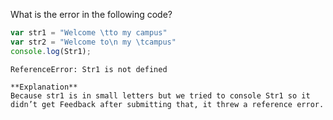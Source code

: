 What is the error in the following code?

```javascript
var str1 = "Welcome \tto my campus"
var str2 = "Welcome to\n my \tcampus"
console.log(Str1);
```

```solution
ReferenceError: Str1 is not defined

**Explanation**
Because str1 is in small letters but we tried to console Str1 so it didn’t get Feedback after submitting that, it threw a reference error.
```